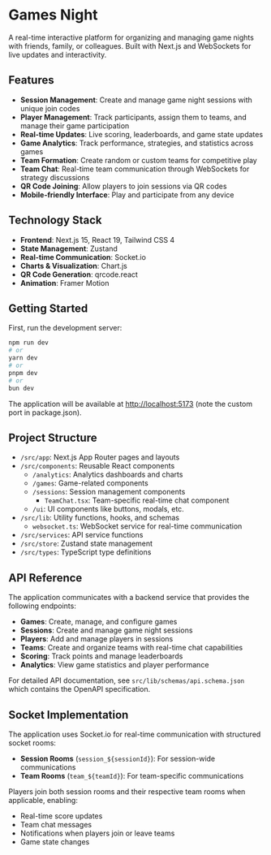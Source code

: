 # Games Night

A real-time interactive platform for organizing and managing game nights with friends, family, or colleagues. Built with Next.js and WebSockets for live updates and interactivity.

## Features

- **Session Management**: Create and manage game night sessions with unique join codes
- **Player Management**: Track participants, assign them to teams, and manage their game participation
- **Real-time Updates**: Live scoring, leaderboards, and game state updates
- **Game Analytics**: Track performance, strategies, and statistics across games
- **Team Formation**: Create random or custom teams for competitive play
- **Team Chat**: Real-time team communication through WebSockets for strategy discussions
- **QR Code Joining**: Allow players to join sessions via QR codes
- **Mobile-friendly Interface**: Play and participate from any device

## Technology Stack

- **Frontend**: Next.js 15, React 19, Tailwind CSS 4
- **State Management**: Zustand
- **Real-time Communication**: Socket.io
- **Charts & Visualization**: Chart.js
- **QR Code Generation**: qrcode.react
- **Animation**: Framer Motion

## Getting Started

First, run the development server:

```bash
npm run dev
# or
yarn dev
# or
pnpm dev
# or
bun dev
```

The application will be available at [http://localhost:5173](http://localhost:5173) (note the custom port in package.json).

## Project Structure

- `/src/app`: Next.js App Router pages and layouts
- `/src/components`: Reusable React components
  - `/analytics`: Analytics dashboards and charts
  - `/games`: Game-related components
  - `/sessions`: Session management components
    - `TeamChat.tsx`: Team-specific real-time chat component
  - `/ui`: UI components like buttons, modals, etc.
- `/src/lib`: Utility functions, hooks, and schemas
  - `websocket.ts`: WebSocket service for real-time communication
- `/src/services`: API service functions
- `/src/store`: Zustand state management
- `/src/types`: TypeScript type definitions

## API Reference

The application communicates with a backend service that provides the following endpoints:

- **Games**: Create, manage, and configure games
- **Sessions**: Create and manage game night sessions
- **Players**: Add and manage players in sessions
- **Teams**: Create and organize teams with real-time chat capabilities
- **Scoring**: Track points and manage leaderboards
- **Analytics**: View game statistics and player performance

For detailed API documentation, see `src/lib/schemas/api.schema.json` which contains the OpenAPI specification.

## Socket Implementation

The application uses Socket.io for real-time communication with structured socket rooms:

- **Session Rooms** (`session_${sessionId}`): For session-wide communications
- **Team Rooms** (`team_${teamId}`): For team-specific communications

Players join both session rooms and their respective team rooms when applicable, enabling:

- Real-time score updates
- Team chat messages
- Notifications when players join or leave teams
- Game state changes
